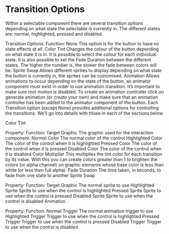 # Transition Options

Within a selectable component there are several transition options depending on what state the selectable is currently in. The different states are: normal, highlighted, pressed and disabled.


Transition Options:	Function:
None	This option is for the button to have no state effects at all.
Color Tint	Changes the colour of the button depending on what state it is in. It is possible to select the colour for each individual state. It is also possible to set the Fade Duration between the different states. The higher the number is, the slower the fade between colors will be.
Sprite Swap	Allows different sprites to display depending on what state the button is currently in, the sprites can be customised.
Animation	Allows animations to occur depending on the state of the button, an animator component must exist in order to use animation transition. It’s important to make sure root motion is disabled. To create an animation controller click on generate animation (or create your own) and make sure that an animation controller has been added to the animator component of the button.
Each Transition option (except None) provides additional options for controlling the transitions. We’ll go into details with those in each of the sections below.

Color Tint


Property:	Function:
Target Graphic	The graphic used for the interaction component.
Normal Color	The normal color of the control
Highlighted Color	The color of the control when it is highlighted
Pressed Color	The color of the control when it is pressed
Disabled Color	The color of the control when it is disabled
Color Multiplier	This multiplies the tint color for each transition by its value. With this you can create colors greater than 1 to brighten the colors (or alpha channel) on graphic elements whose base color is less than white (or less then full alpha).
Fade Duration	The time taken, in seconds, to fade from one state to another
Sprite Swap


Property:	Function:
Target Graphic	The normal sprite to use
Highlighted Sprite	Sprite to use when the control is highlighted
Pressed Sprite	Sprite to use when the control is pressed
Disabled Sprite	Sprite to use when the control is disabled
Animation


Property:	Function:
Normal Trigger	The normal animation trigger to use
Highlighted Trigger	Trigger to use when the control is highlighted
Pressed Trigger	Trigger to use when the control is pressed
Disabled Trigger	Trigger to use when the control is disabled